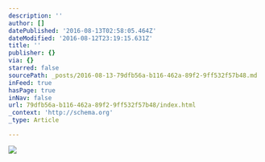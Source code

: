 ```yaml
---
description: ''
author: []
datePublished: '2016-08-13T02:58:05.464Z'
dateModified: '2016-08-12T23:19:15.631Z'
title: ''
publisher: {}
via: {}
starred: false
sourcePath: _posts/2016-08-13-79dfb56a-b116-462a-89f2-9ff532f57b48.md
inFeed: true
hasPage: true
inNav: false
url: 79dfb56a-b116-462a-89f2-9ff532f57b48/index.html
_context: 'http://schema.org'
_type: Article

---
```

![](https://the-grid-user-content.s3-us-west-2.amazonaws.com/346a8554-30a6-46c3-8630-160d2619f539.jpg)